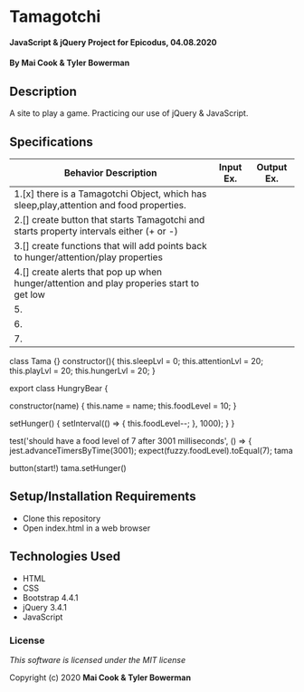 # Tamagotchi 

#### JavaScript & jQuery Project for Epicodus, 04.08.2020

#### By **Mai Cook & Tyler Bowerman**

## Description

A site to play a game. Practicing our use of jQuery & JavaScript. 

## Specifications

|   Behavior Description   |  Input Ex.   |        Output Ex.        |
|------------------------------|--------------|--------------------------|
| 1.[x]   there is a Tamagotchi Object, which has  sleep,play,attention and food properties.
| 2.[]   create button that starts Tamagotchi and starts property intervals either (+ or -)
| 3.[]   create functions that will add points back to hunger/attention/play properties
| 4.[]   create alerts that pop up when hunger/attention and play properies start to get low
| 5.  |  |  |
| 6.  |  | 
| 7. 

class Tama {}
constructor(){
  this.sleepLvl = 0;
  this.attentionLvl = 20;
  this.playLvl = 20;
  this.hungerLvl = 20;
}

export class HungryBear {

  constructor(name) {
    this.name = name;
    this.foodLevel = 10;
  }

  setHunger() {
    setInterval(() => {
      this.foodLevel--;
    }, 1000);
  }
}


test('should have a food level of 7 after 3001 milliseconds', () => {
    jest.advanceTimersByTime(3001);
    expect(fuzzy.foodLevel).toEqual(7);
tama

button(start!)
tama.setHunger()







## Setup/Installation Requirements

* Clone this repository
* Open index.html in a web browser

## Technologies Used

* HTML
* CSS
* Bootstrap 4.4.1
* jQuery 3.4.1
* JavaScript


### License

*This software is licensed under the MIT license*

Copyright (c) 2020 **Mai Cook & Tyler Bowerman**